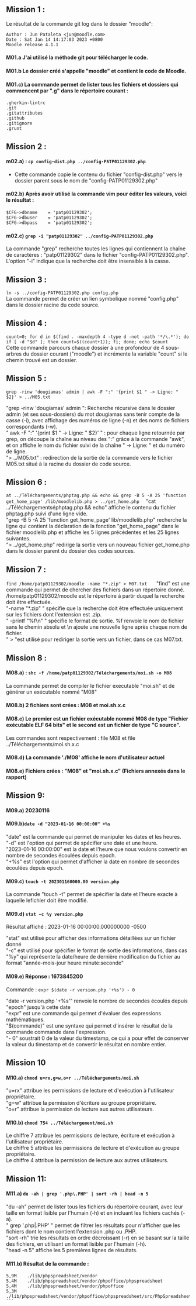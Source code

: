 ## Mission 1 :

Le résultat de la commande git log dans le dossier "moodle": 
```
Author : Jun Pataleta <jun@moodle.com>  
Date : Sat Jan 14 14:17:03 2023 +0800  
Moodle release 4.1.1  
```
#### M01.a J'ai utilisé la méthode git pour télécharger le code.    
#### M01.b Le dossier créé s'appelle "moodle" et contient le code de Moodle.  

#### M01.c) La commande permet de lister tous les fichiers et dossiers qui commencent par ".g" dans le répertoire courant :  
```
.gherkin-lintrc  
.git  
.gitattributes  
.github  
.gitignore  
.grunt  
```

## Mission 2 :

#### m02.a) : ```cp config-dist.php ../config-PATP01129302.php ```  
- Cette commande copie le contenu du fichier "config-dist.php" vers le dossier parent sous le nom de "config-PATP01129302.php"  

#### m02.b) Après avoir utilisé la commande vim pour éditer les valeurs, voici le résultat :  
```
$CFG->dbname    = 'patp01129302';  
$CFG->dbuser    = 'patp01129302';  
$CFG->dbpass    = 'patp01129302';  
```

#### m02.c) ```grep -i "patp01129302" ../config-PATP01129302.php  ``` 
La commande "grep" recherche toutes les lignes qui contiennent la chaîne de caractères : "patp01129302" dans le fichier "config-PATP01129302.php".   
L'option "-i" indique que la recherche doit être insensible à la casse.


## Mission 3 :
```ln -s ../config-PATP01129302.php config.php   ```  
La commande permet de créer un lien symbolique nommé "config.php" dans le dossier racine du code source.

## Mission 4 :
```count=0; for d in $(find . -maxdepth 4 -type d -not -path '*/\.*'); do if [ -d "$d" ]; then count=$((count+1)); fi; done; echo $count```  
Cette commande parcours chaque dossier à une profondeur de 4 sous-arbres du dossier courant ("moodle") et incrémente la variable "count" si le chemin trouvé est un dossier.

## Mission 5 :
```grep -rinw 'dougiamas' admin | awk -F ":" '{print $1 " -> Ligne: " $2}' > ../M05.txt ``` 

"grep -rinw 'dougiamas' admin ": Recherche récursive dans le dossier admin (et ses sous-dossiers) du mot dougiamas sans tenir compte de la casse (-i), avec affichage des numéros de ligne (-n) et des noms de fichiers correspondants (-w).  
" awk -F ":" '{print $1 " -> Ligne: " $2}' " : pour chaque ligne retournée par grep, on découpe la chaîne au niveau des ":" grâce à la commande "awk", et on affiche le nom du fichier suivi de la chaîne " -> Ligne: " et du numéro de ligne.  
"> ../M05.txt" : redirection de la sortie de la commande vers le fichier M05.txt situé à la racine du dossier de code source.  

## Mission 6 : 

```at ../Téléchargements/phptag.php && echo && grep -B 5 -A 25 'function get_home_page' /lib/moodlelib.php > ../get_home.php  ```
"cat ../Téléchargementséphptag.php && echo" affiche le contenu du fichier phptag.php suivi d'une ligne vide.  
"grep -B 5 -A 25 'function get_home_page' lib/moodlelib.php" recherche la ligne qui contient la déclaration de la fonction "get_home_page" dans le fichier moodlelib.php et affiche les 5 lignes précédentes et les 25 lignes suivantes.  
"> ../get_home.php" redirige la sortie vers un nouveau fichier get_home.php dans le dossier parent du dossier des codes sources.  


## Mission 7 : 

```find /home/patp01129302/moodle -name "*.zip" > M07.txt   ```
"find" est une commande qui permet de chercher des fichiers dans un répertoire donné.  
/home/patp01129302/moodle est le répertoire à partir duquel la recherche doit être effectuée.  
"-name "*.zip" " spécifie que la recherche doit être effectuée uniquement sur les fichiers dont l'extension est .zip.  
" -printf "%f\n" " spécifie le format de sortie. %f renvoie le nom de fichier sans le chemin absolu et \n ajoute une nouvelle ligne après chaque nom de fichier.  
" > "est utilisé pour rediriger la sortie vers un fichier, dans ce cas M07.txt.  


## Mission 8 :

#### M08.a) : ```shc -f /home/patp01129302/Téléchargements/moi.sh -o M08  ```
La commande permet de compiler le fichier executable "moi.sh" et de générer un exécutable nommé "M08"  

#### M08.b) 2 fichiers sont crées : M08 et moi.sh.x.c  

#### M08.c) Le premier est un fichier exécutable nommé M08 de type "Fichier exécutable ELF 64 bits" et le second est un fichier de type "C source".  
Les commandes sont respectivement : file M08 et file ../Téléchargements/moi.sh.x.c

#### M08.d) La commande './M08' affiche le nom d'utilisateur actuel  

#### M08.e) Fichiers crées : "M08" et "moi.sh.x.c" (Fichiers annexés dans le rapport)  


## Mission 9:

#### M09.a) 20230116

#### M09.b)``` date -d "2023-01-16 00:00:00" +%s  ```
"date" est la commande qui permet de manipuler les dates et les heures.  
"-d" est l'option qui permet de spécifier une date et une heure.  
"2023-01-16 00:00:00" est la date et l'heure que nous voulons convertir en nombre de secondes écoulées depuis epoch.  
"+%s" est l'option qui permet d'afficher la date en nombre de secondes écoulées depuis epoch.  


#### M09.c) ```touch -t 202301160000.00 version.php ``` 
La commande "touch -t" permet de spécifier la date et l'heure exacte à laquelle lefichier doit être modifié.

#### M09.d) ```stat -c %y version.php  ```
Résultat affiché : 2023-01-16 00:00:00.000000000 -0500

"stat" est utilisé pour afficher des informations détaillées sur un fichier donné  
"-c" est utilisé pour spécifier le format de sortie des informations, dans cas "%y" qui représente la date/heure de dernière modification du fichier au format   "année-mois-jour heure:minute:seconde"  

#### M09.e) Réponse : 1673845200  
Commande : ```expr $(date -r version.php '+%s') - 0```  

"date -r version.php '+%s'" renvoie le nombre de secondes écoulés depuis "epoch" jusqu'à cette date  
"expr" est une commande qui permet d'évaluer des expressions mathématiques.  
"$(commande)" est une syntaxe qui permet d'insérer le résultat de la commande commande dans l'expression.  
"- 0" soustrait 0 de la valeur du timestamp, ce qui a pour effet de conserver la valeur du timestamp et de convertir le résultat en nombre entier.  

## Mission 10
#### M10.a) ```chmod u=rx,g=w,o=r ../Téléchargements/moi.sh  ```

"u=rx" attribue les permissions de lecture et d'exécution à l'utilisateur propriétaire.  
"g=w" attribue la permission d'écriture au groupe propriétaire.  
"o=r" attribue la permission de lecture aux autres utilisateurs.  

#### M10.b) ```chmod 754 ../Téléchargement/moi.sh  ```

Le chiffre 7 attribue les permissions de lecture, écriture et exécution à l'utilisateur propriétaire.  
Le chiffre 5 attribue les permissions de lecture et d'exécution au groupe propriétaire.  
Le chiffre 4 attribue la permission de lecture aux autres utilisateurs.  


## Mission 11:
#### M11.a) ```du -ah | grep '.php\.PHP' | sort -rh | head -n 5  ```

"du -ah" permet de lister tous les fichiers du répertoire courant, avec leur taille en format lisible par l'humain (-h) et en incluant les fichiers cachés (-a).  
" grep '.php\|.PHP' " permet de filtrer les résultats pour n'afficher que les fichiers dont le nom contient l'extension .php ou .PHP.  
"sort -rh" trie les résultats en ordre décroissant (-r) en se basant sur la taille des fichiers, en utilisant un format lisible par l'humain (-h).  
"head -n 5" affiche les 5 premières lignes de résultats.  


#### M11.b) Résultat de la commande :  
```6,0M	./lib/phpspreadsheet  
5,9M	./lib/phpspreadsheet/vendor  
5,4M	./lib/phpspreadsheet/vendor/phpoffice/phpspreadsheet  
5,4M	./lib/phpspreadsheet/vendor/phpoffice  
5,3M	./lib/phpspreadsheet/vendor/phpoffice/phpspreadsheet/src/PhpSpreadsheet  ```

